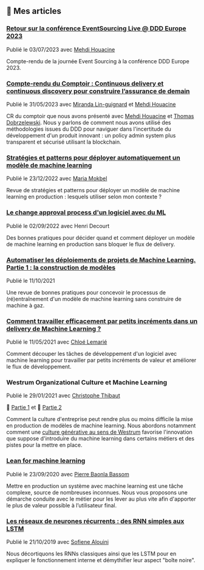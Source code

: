 ## 📰 Mes articles

### [Retour sur la conférence EventSourcing Live @ DDD Europe 2023](https://blog.octo.com/retour-sur-la-conference-eventsourcing-live-ddd-europe-2023)
Publié le 03/07/2023 avec [Mehdi Houacine](https://www.linkedin.com/in/mehdihouacine/)

Compte-rendu de la journée Event Sourcing à la conférence DDD Europe 2023.

### [Compte-rendu du Comptoir : Continuous delivery et continuous discovery pour construire l’assurance de demain](https://blog.octo.com/compte-rendu-du-comptoir-continuous-delivery-et-continuous-discovery-pour-construire-lassurance-de-demain)
Publié le 31/05/2023 avec [Miranda Lin-guignard](https://www.linkedin.com/in/miranda-lin-guignard-8399424a/) et [Mehdi Houacine](https://www.linkedin.com/in/mehdihouacine/)

CR du comptoir que nous avons présenté avec [Mehdi Houacine](https://www.linkedin.com/in/mehdihouacine/) et [Thomas Dobrzelewski](https://www.linkedin.com/in/thomas-dobrzelewski-2b086437/).
Nous y parlons de comment nous avons utilisé des méthodologies issues du DDD pour naviguer dans l'incertitude du développement d'un produit innovant : un policy admin system plus transparent et sécurisé utilisant la blockchain.

### [Stratégies et patterns pour déployer automatiquement un modèle de machine learning](https://blog.octo.com/strategies-et-patterns-pour-deployer-automatiquement-un-modele-de-machine-learning)
Publié le 23/12/2022 avec [Maria Mokbel](https://www.linkedin.com/in/maria-mokbel-b4590512a/)

Revue de stratégies et patterns pour déployer un modèle de machine learning en production : lesquels utiliser selon mon contexte ?

### [Le change approval process d'un logiciel avec du ML](https://blog.octo.com/le-change-approval-process-dun-logiciel-avec-du-ml)
Publié le 02/09/2022 avec Henri Decourt

Des bonnes pratiques pour décider quand et comment déployer un modèle de machine learning en production sans bloquer le flux de delivery.

### [Automatiser les déploiements de projets de Machine Learning. Partie 1 : la construction de modèles](https://blog.octo.com/automatiser-les-deploiements-de-projets-de-machine-learning-partie-1-la-construction-de-modeles)
Publié le 11/10/2021

Une revue de bonnes pratiques pour concevoir le processus de (ré)entraînement d'un modèle de machine learning sans construire de machine à gaz.

### [Comment travailler efficacement par petits incréments dans un delivery de Machine Learning ?](https://blog.octo.com/comment-travailler-efficacement-par-petits-increments-dans-un-delivery-de-machine-learning)
Publié le 11/05/2021 avec [Chloé Lemarié](https://www.linkedin.com/in/chloelemarie/)

Comment découper les tâches de développement d'un logiciel avec machine learning pour travailler par petits incréments de valeur et améliorer le flux de développement.

### Westrum Organizational Culture et Machine Learning
Publié le 29/01/2021 avec [Christophe Thibaut](https://www.linkedin.com/in/christophe-thibaut-35b4657/) 

🔗 [Partie 1](https://blog.octo.com/westrum-organizational-culture-et-machine-learning-partie-1-impacts-de-la-culture-sur-le-delivery) et
🔗 [Partie 2](https://blog.octo.com/westrum-organizational-culture-et-machine-learning-partie-2-changer-la-culture)

Comment la culture d'entreprise peut rendre plus ou moins difficile la mise en production de modèles de machine learning.
Nous abordons notamment comment une [culture générative au sens de Westrum](https://www.researchgate.net/publication/8150380_A_Typology_of_Organisational_Cultures)
favorise l'innovation que suppose d'introduire du machine learning dans certains métiers et des pistes pour la mettre en place.

### [Lean for machine learning](https://blog.octo.com/lean-for-machine-learning-ml)
Publié le 23/09/2020 avec [Pierre Baonla Bassom](https://www.linkedin.com/in/pierre-baonla-bassom-42447592/)

Mettre en production un système avec machine learning est une tâche complexe, source de nombreuses inconnues.
Nous vous proposons une démarche conduite avec le métier pour les lever au plus vite afin d'apporter le plus de valeur possible à l’utilisateur final.

### [Les réseaux de neurones récurrents : des RNN simples aux LSTM](https://blog.octo.com/les-reseaux-de-neurones-recurrents-des-rnn-simples-aux-lstm)
Publié le 21/10/2019 avec [Sofiene Alouini](https://www.linkedin.com/in/sofiene-alouini-20755ba7/)

Nous décortiquons les RNNs classiques ainsi que les LSTM pour en expliquer le fonctionnement interne et démythifier leur aspect "boîte noire".
